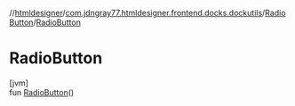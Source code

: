 //[htmldesigner](../../../index.md)/[com.jdngray77.htmldesigner.frontend.docks.dockutils](../index.md)/[RadioButton](index.md)/[RadioButton](-radio-button.md)

# RadioButton

[jvm]\
fun [RadioButton](-radio-button.md)()
